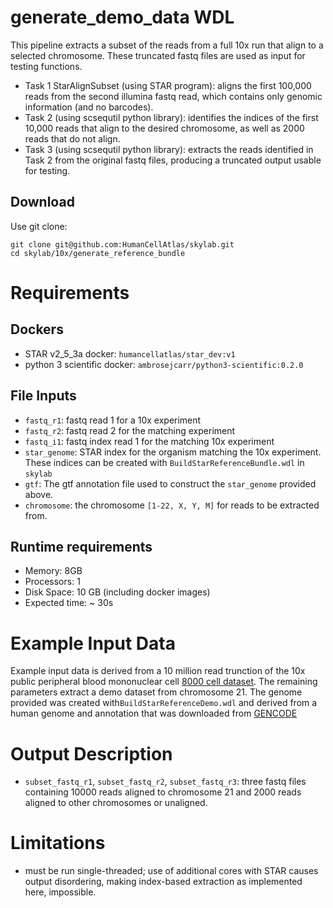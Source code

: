 # generate_demo_data WDL 
This pipeline extracts a subset of the reads from a full 10x run that align to a selected 
chromosome. These truncated fastq files are used as input for testing functions.
- Task 1 StarAlignSubset (using STAR program): aligns the first 100,000 reads from the second 
  illumina fastq read, which contains only genomic information (and no barcodes). 
- Task 2 (using scsequtil python library): identifies the indices of the first 10,000 reads that 
  align to the desired chromosome, as well as 2000 reads that do not align.  
- Task 3 (using scsequtil python library): extracts the reads identified in Task 2 from the 
  original fastq files, producing a truncated output usable for testing. 

## Download
Use git clone: 
 
```
git clone git@github.com:HumanCellAtlas/skylab.git
cd skylab/10x/generate_reference_bundle
```

# Requirements
## Dockers
- STAR v2_5_3a docker: `humancellatlas/star_dev:v1`
- python 3 scientific docker: `ambrosejcarr/python3-scientific:0.2.0`

## File Inputs
- `fastq_r1`: fastq read 1 for a 10x experiment
- `fastq_r2`: fastq read 2 for the matching experiment
- `fastq_i1`: fastq index read 1 for the matching 10x experiment
- `star_genome`: STAR index for the organism matching the 10x experiment. These indices can be
  created with `BuildStarReferenceBundle.wdl` in `skylab`
- `gtf`: The gtf annotation file used to construct the `star_genome` provided above. 
- `chromosome`: the chromosome `[1-22, X, Y, M]` for reads to be extracted from.

## Runtime requirements
- Memory: 8GB
- Processors: 1
- Disk Space: 10 GB (including docker images)
- Expected time: ~ 30s

# Example Input Data
Example input data is derived from a 10 million read trunction of the 10x public peripheral 
blood mononuclear cell 
<a href=https://support.10xgenomics.com/single-cell-gene-expression/datasets>8000 cell dataset</a>. 
The remaining parameters extract a demo dataset from chromosome 21. The 
genome provided was created with`BuildStarReferenceDemo.wdl` and derived from a
human genome and annotation that was downloaded from 
<a href=https://www.gencodegenes.org/releases/current.html>GENCODE</a>

# Output Description
- `subset_fastq_r1`, `subset_fastq_r2`, `subset_fastq_r3`: three fastq files containing 10000 
  reads aligned to chromosome 21 and 2000 reads aligned to other chromosomes or unaligned.  

# Limitations
- must be run single-threaded; use of additional cores with STAR causes output disordering,
  making index-based extraction as implemented here, impossible. 
